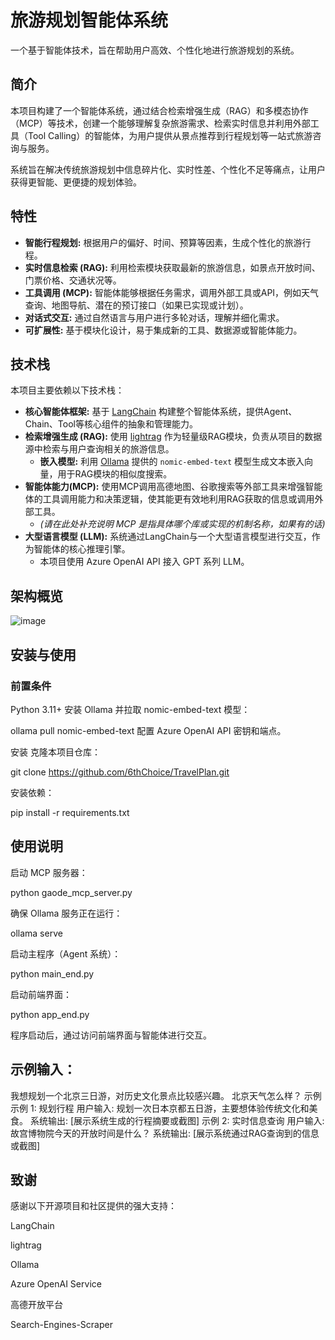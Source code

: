 # 旅游规划智能体系统

一个基于智能体技术，旨在帮助用户高效、个性化地进行旅游规划的系统。

## 简介

本项目构建了一个智能体系统，通过结合检索增强生成（RAG）和多模态协作（MCP）等技术，创建一个能够理解复杂旅游需求、检索实时信息并利用外部工具（Tool Calling）的智能体，为用户提供从景点推荐到行程规划等一站式旅游咨询与服务。

系统旨在解决传统旅游规划中信息碎片化、实时性差、个性化不足等痛点，让用户获得更智能、更便捷的规划体验。

## 特性

-   **智能行程规划:** 根据用户的偏好、时间、预算等因素，生成个性化的旅游行程。
-   **实时信息检索 (RAG):** 利用检索模块获取最新的旅游信息，如景点开放时间、门票价格、交通状况等。
-   **工具调用 (MCP):** 智能体能够根据任务需求，调用外部工具或API，例如天气查询、地图导航、潜在的预订接口（如果已实现或计划）。
-   **对话式交互:** 通过自然语言与用户进行多轮对话，理解并细化需求。
-   **可扩展性:** 基于模块化设计，易于集成新的工具、数据源或智能体能力。

## 技术栈

本项目主要依赖以下技术栈：

-   **核心智能体框架:** 基于 [LangChain](https://www.langchain.com/) 构建整个智能体系统，提供Agent、Chain、Tool等核心组件的抽象和管理能力。
-   **检索增强生成 (RAG):** 使用 [lightrag](https://github.com/your-lightrag-repo-link) 作为轻量级RAG模块，负责从项目的数据源中检索与用户查询相关的旅游信息。
    -   **嵌入模型:** 利用 [Ollama](https://ollama.com/) 提供的 `nomic-embed-text` 模型生成文本嵌入向量，用于RAG模块的相似度搜索。
-   **智能体能力(MCP):** 使用MCP调用高德地图、谷歌搜索等外部工具来增强智能体的工具调用能力和决策逻辑，使其能更有效地利用RAG获取的信息或调用外部工具。
    -   *(请在此处补充说明 MCP 是指具体哪个库或实现的机制名称，如果有的话)*
-   **大型语言模型 (LLM):** 系统通过LangChain与一个大型语言模型进行交互，作为智能体的核心推理引擎。
    -   本项目使用 Azure OpenAI API 接入 GPT 系列 LLM。

## 架构概览
![image](https://github.com/user-attachments/assets/bf9f9b1b-b2cc-4202-ae25-7ecb8bb5d99b)



## 安装与使用

### 前置条件
Python 3.11+
安装 Ollama 并拉取 nomic-embed-text 模型：

ollama pull nomic-embed-text
配置 Azure OpenAI API 密钥和端点。

安装
克隆本项目仓库：

git clone https://github.com/6thChoice/TravelPlan.git

安装依赖：

pip install -r requirements.txt

## 使用说明

启动 MCP 服务器：

python gaode_mcp_server.py

确保 Ollama 服务正在运行：

ollama serve

启动主程序（Agent 系统）：

python main_end.py

启动前端界面：

python app_end.py

程序启动后，通过访问前端界面与智能体进行交互。

## 示例输入：

我想规划一个北京三日游，对历史文化景点比较感兴趣。
北京天气怎么样？
示例
示例 1: 规划行程
用户输入: 规划一次日本京都五日游，主要想体验传统文化和美食。
系统输出: [展示系统生成的行程摘要或截图]
示例 2: 实时信息查询
用户输入: 故宫博物院今天的开放时间是什么？
系统输出: [展示系统通过RAG查询到的信息或截图]

## 致谢
感谢以下开源项目和社区提供的强大支持：

LangChain

lightrag

Ollama

Azure OpenAI Service

高德开放平台

Search-Engines-Scraper
